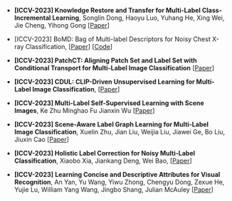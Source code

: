 


* **[ICCV-2023] Knowledge Restore and Transfer for Multi-Label Class-Incremental Learning**, Songlin Dong, Haoyu Luo, Yuhang He, Xing Wei, Jie Cheng, Yihong Gong [[Paper](https://openaccess.thecvf.com/content/ICCV2023/papers/Dong_Knowledge_Restore_and_Transfer_for_Multi-Label_Class-Incremental_Learning_ICCV_2023_paper.pdf)]

* [ICCV-2023] BoMD: Bag of Multi-label Descriptors for Noisy Chest X-ray Classification, [[Paper](https://openaccess.thecvf.com/content/ICCV2023/papers/Chen_BoMD_Bag_of_Multi-label_Descriptors_for_Noisy_Chest_X-ray_Classification_ICCV_2023_paper.pdf)] [[Code](https://github.com/cyh-0/BoMD)] 

* **[ICCV-2023] PatchCT: Aligning Patch Set and Label Set with Conditional Transport for Multi-Label Image Classification** [[Paper](https://openaccess.thecvf.com/content/ICCV2023/papers/Li_PatchCT_Aligning_Patch_Set_and_Label_Set_with_Conditional_Transport_ICCV_2023_paper.pdf)]

* **[ICCV-2023] CDUL: CLIP-Driven Unsupervised Learning for Multi-Label Image Classification**, [[Paper](https://openaccess.thecvf.com/content/ICCV2023/papers/Abdelfattah_CDUL_CLIP-Driven_Unsupervised_Learning_for_Multi-Label_Image_Classification_ICCV_2023_paper.pdf)]

* **[ICCV-2023] Multi-Label Self-Supervised Learning with Scene Images**, Ke Zhu Minghao Fu Jianxin Wu [[Paper](https://openaccess.thecvf.com/content/ICCV2023/papers/Zhu_Multi-Label_Self-Supervised_Learning_with_Scene_Images_ICCV_2023_paper.pdf)]

* **[ICCV-2023] Scene-Aware Label Graph Learning for Multi-Label Image Classification**, Xuelin Zhu, Jian Liu, Weijia Liu, Jiawei Ge, Bo Liu, Jiuxin Cao [[Paper](https://openaccess.thecvf.com/content/ICCV2023/papers/Zhu_Scene-Aware_Label_Graph_Learning_for_Multi-Label_Image_Classification_ICCV_2023_paper.pdf)]

* **[ICCV-2023] Holistic Label Correction for Noisy Multi-Label Classification**, Xiaobo Xia, Jiankang Deng, Wei Bao, [[Paper](https://openaccess.thecvf.com/content/ICCV2023/papers/Xia_Holistic_Label_Correction_for_Noisy_Multi-Label_Classification_ICCV_2023_paper.pdf)]

* **[ICCV-2023]** **Learning Concise and Descriptive Attributes for Visual Recognition**, An Yan, Yu Wang, Yiwu Zhong, Chengyu Dong, Zexue He, Yujie Lu, William Yang Wang, Jingbo Shang, Julian McAuley [[Paper](https://openaccess.thecvf.com/content/ICCV2023/papers/Yan_Learning_Concise_and_Descriptive_Attributes_for_Visual_Recognition_ICCV_2023_paper.pdf)]
